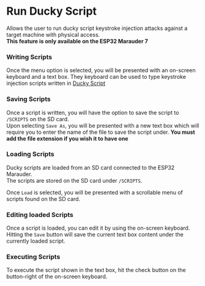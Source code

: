 # Run Ducky Script
Allows the user to run ducky script keystroke injection attacks against a target machine with physical access.  
<b> This feature is only available on the ESP32 Marauder 7 </b>

### Writing Scripts
Once the menu option is selected, you will be presented with an on-screen keyboard and a text box. They keyboard can be used to type keystroke injection scripts written in [Ducky Script](https://docs.hak5.org/hc/en-us/articles/360049449314-Ducky-Script-Command-Reference#:~:text=Ducky%20Script%20is%20the%20payload,for%20all%20Hak5%20payload%20platforms.)

### Saving Scripts
Once a script is written, you will have the option to save the script to `/SCRIPTS` on the SD card.  
Upon selecting `Save As`, you will be presented with a new text box which will require you to enter the name of the file to save the script under.
<b>You must add the file extension if you wish it to have one</b>

### Loading Scripts
Ducky scripts are loaded from an SD card connected to the ESP32 Marauder.  
The scripts are stored on the SD card under `/SCRIPTS`.

Once `Load` is selected, you will be presented with a scrollable menu of scripts found on the SD card.

### Editing loaded Scripts
Once a script is loaded, you can edit it by using the on-screen keyboard. Hitting the `Save` button will save the current text box content under the currently loaded script.

### Executing Scripts
To execute the script shown in the text box, hit the check button on the button-right of the on-screen keyboard.
